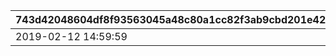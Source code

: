 |743d42048604df8f93563045a48c80a1cc82f3ab9cbd201e424ae482e411585a|a01a9353bbfc089a695a002cf1145b3a741c8198f6d434bdfefac93a9cf43da4|4c4c5c7aa62bc9c4ac6a8430e53cbdbe5de525963ec329a24b0af7f8ba24581a|b1ebaebf5f06ad925c01da717a77fa51cc7e3a49697bde1369f463af62eb8bf2|5c11afb5707adcb1bf52c71e90fec6ac1e3176d6a89b0eac59b8410acd0bfc75|cd160245424edb910f3950d80fb04ca8f34d15d35ce9d08d468d930872289d2c|39a284d1877f33031998c27661feb7a7825acaacaf9586e17212ac9658cacd6c|
| --- | --- | --- | --- | --- | --- | --- |
|2019-02-12 14:59:59|500|1|501|2019-02-08 15:00:00|2019-02-15 23:00:00|2019-02-28 11:59:59|